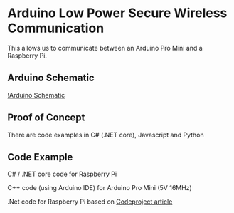 # Arduino Low Power Secure Wireless Communication

This allows us to communicate between an Arduino Pro Mini and a Raspberry Pi.

## Arduino Schematic

[!Arduino Schematic](Schematics/ArduinoProMiniSchematic.png)

## Proof of Concept

There are code examples in C# (.NET core), Javascript and Python

## Code Example

C# / .NET core code for Raspberry Pi

C++ code (using Arduino IDE) for Arduino Pro Mini (5V 16MHz)

.Net code for Raspberry Pi based on [Codeproject article](https://www.codeproject.com/Articles/5266758/Easy-Set-Up-of-NET-Core-on-Raspberry-Pi-and-Remote)


